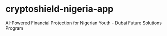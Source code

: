 # cryptoshield-nigeria-app
AI-Powered Financial Protection for Nigerian Youth - Dubai Future Solutions Program
